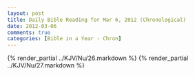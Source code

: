```yaml
---
layout: post
title: Daily Bible Reading for Mar 6, 2012 (Chronological)
date: 2012-03-06
comments: true
categories: [Bible in a Year - Chron]
---
```

{% render_partial ../KJV/Nu/26.markdown %}
{% render_partial ../KJV/Nu/27.markdown %}
